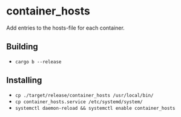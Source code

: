 # container_hosts
Add entries to the hosts-file for each container.

## Building
* `cargo b --release`

## Installing
* `cp ./target/release/container_hosts /usr/local/bin/`
* `cp container_hosts.service /etc/systemd/system/`
* `systemctl daemon-reload && systemctl enable container_hosts`
